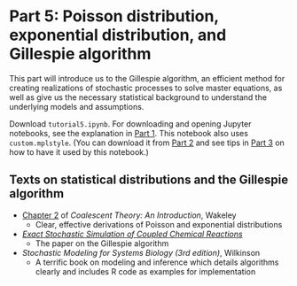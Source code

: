 # Part 5: Poisson distribution, exponential distribution, and Gillespie algorithm

This part will introduce us to the Gillespie algorithm, an efficient method for creating realizations of stochastic processes to solve master equations, as well as give us the necessary statistical background to understand the underlying models and assumptions.

Download `tutorial5.ipynb`.
For downloading and opening Jupyter notebooks, see the explanation in [Part 1](https://github.com/StatPhysBio/biophysics/blob/main/part1/README.md#downloading-a-jupyter-notebook).
This notebook also uses `custom.mplstyle`. (You can download it from [Part 2](https://github.com/StatPhysBio/biophysics/tree/main/part2) and see tips in [Part 3](https://github.com/StatPhysBio/biophysics/tree/main/part3#part-3-statistical-distributions-statistics-and-the-central-limit-theorem) on how to have it used by this notebook.)

## Texts on statistical distributions and the Gillespie algorithm

- [Chapter 2](http://dna.ac/filogeografia/PDFs/Wakeley/Wakeley_06_Chapter_2.pdf) of *Coalescent Theory: An Introduction*, Wakeley
	- Clear, effective derivations of Poisson and exponential distributions
- [*Exact Stochastic Simulation of Coupled Chemical Reactions*](https://www.caam.rice.edu/~cox/gillespie.pdf)
	- The paper on the Gillespie algorithm
- *Stochastic Modeling for Systems Biology (3rd edition)*, Wilkinson
	- A terrific book on modeling and inference which details algorithms clearly and includes R code as examples for implementation